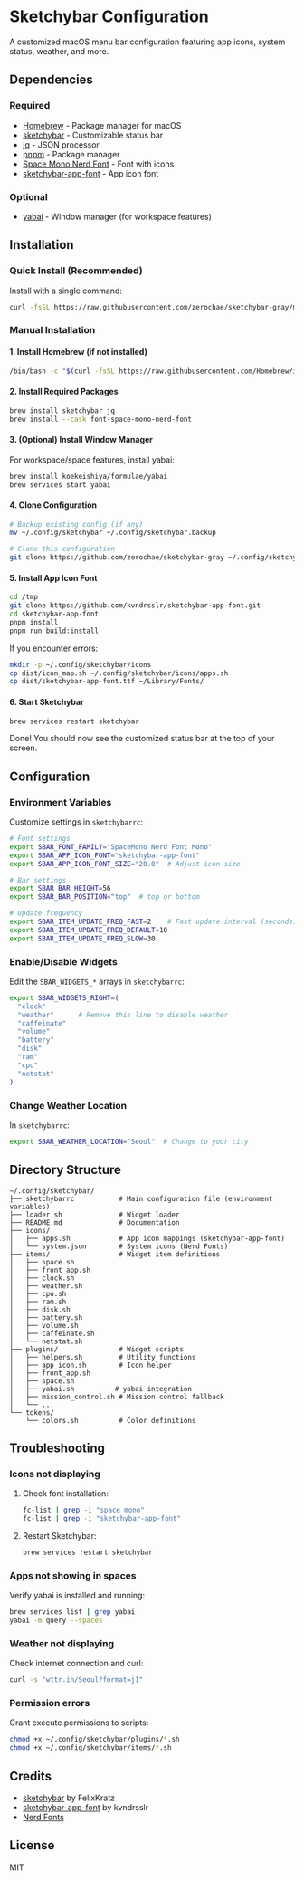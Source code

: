 # Sketchybar Configuration

A customized macOS menu bar configuration featuring app icons, system status, weather, and more.

## Dependencies

### Required
- [Homebrew](https://brew.sh/) - Package manager for macOS
- [sketchybar](https://github.com/FelixKratz/SketchyBar) - Customizable status bar
- [jq](https://stedolan.github.io/jq/) - JSON processor
- [pnpm](https://pnpm.io/) - Package manager
- [Space Mono Nerd Font](https://www.nerdfonts.com/) - Font with icons
- [sketchybar-app-font](https://github.com/kvndrsslr/sketchybar-app-font) - App icon font

### Optional
- [yabai](https://github.com/koekeishiya/yabai) - Window manager (for workspace features)

## Installation

### Quick Install (Recommended)

Install with a single command:

```bash
curl -fsSL https://raw.githubusercontent.com/zerochae/sketchybar-gray/master/install.sh | bash
```

### Manual Installation

#### 1. Install Homebrew (if not installed)

```bash
/bin/bash -c "$(curl -fsSL https://raw.githubusercontent.com/Homebrew/install/HEAD/install.sh)"
```

#### 2. Install Required Packages

```bash
brew install sketchybar jq
brew install --cask font-space-mono-nerd-font
```

#### 3. (Optional) Install Window Manager

For workspace/space features, install yabai:

```bash
brew install koekeishiya/formulae/yabai
brew services start yabai
```

#### 4. Clone Configuration

```bash
# Backup existing config (if any)
mv ~/.config/sketchybar ~/.config/sketchybar.backup

# Clone this configuration
git clone https://github.com/zerochae/sketchybar-gray ~/.config/sketchybar
```

#### 5. Install App Icon Font

```bash
cd /tmp
git clone https://github.com/kvndrsslr/sketchybar-app-font.git
cd sketchybar-app-font
pnpm install
pnpm run build:install
```

If you encounter errors:

```bash
mkdir -p ~/.config/sketchybar/icons
cp dist/icon_map.sh ~/.config/sketchybar/icons/apps.sh
cp dist/sketchybar-app-font.ttf ~/Library/Fonts/
```

#### 6. Start Sketchybar

```bash
brew services restart sketchybar
```

Done! You should now see the customized status bar at the top of your screen.

## Configuration

### Environment Variables

Customize settings in `sketchybarrc`:

```bash
# Font settings
export SBAR_FONT_FAMILY="SpaceMono Nerd Font Mono"
export SBAR_APP_ICON_FONT="sketchybar-app-font"
export SBAR_APP_ICON_FONT_SIZE="20.0"  # Adjust icon size

# Bar settings
export SBAR_BAR_HEIGHT=56
export SBAR_BAR_POSITION="top"  # top or bottom

# Update frequency
export SBAR_ITEM_UPDATE_FREQ_FAST=2    # Fast update interval (seconds)
export SBAR_ITEM_UPDATE_FREQ_DEFAULT=10
export SBAR_ITEM_UPDATE_FREQ_SLOW=30
```

### Enable/Disable Widgets

Edit the `SBAR_WIDGETS_*` arrays in `sketchybarrc`:

```bash
export SBAR_WIDGETS_RIGHT=(
  "clock"
  "weather"      # Remove this line to disable weather
  "caffeinate"
  "volume"
  "battery"
  "disk"
  "ram"
  "cpu"
  "netstat"
)
```

### Change Weather Location

In `sketchybarrc`:

```bash
export SBAR_WEATHER_LOCATION="Seoul"  # Change to your city
```

## Directory Structure

```
~/.config/sketchybar/
├── sketchybarrc           # Main configuration file (environment variables)
├── loader.sh              # Widget loader
├── README.md              # Documentation
├── icons/
│   ├── apps.sh            # App icon mappings (sketchybar-app-font)
│   └── system.json        # System icons (Nerd Fonts)
├── items/                 # Widget item definitions
│   ├── space.sh
│   ├── front_app.sh
│   ├── clock.sh
│   ├── weather.sh
│   ├── cpu.sh
│   ├── ram.sh
│   ├── disk.sh
│   ├── battery.sh
│   ├── volume.sh
│   ├── caffeinate.sh
│   └── netstat.sh
├── plugins/               # Widget scripts
│   ├── helpers.sh         # Utility functions
│   ├── app_icon.sh        # Icon helper
│   ├── front_app.sh
│   ├── space.sh
│   ├── yabai.sh          # yabai integration
│   ├── mission_control.sh # Mission control fallback
│   └── ...
└── tokens/
    └── colors.sh          # Color definitions
```

## Troubleshooting

### Icons not displaying

1. Check font installation:
   ```bash
   fc-list | grep -i "space mono"
   fc-list | grep -i "sketchybar-app-font"
   ```

2. Restart Sketchybar:
   ```bash
   brew services restart sketchybar
   ```

### Apps not showing in spaces

Verify yabai is installed and running:
```bash
brew services list | grep yabai
yabai -m query --spaces
```

### Weather not displaying

Check internet connection and curl:
```bash
curl -s "wttr.in/Seoul?format=j1"
```

### Permission errors

Grant execute permissions to scripts:
```bash
chmod +x ~/.config/sketchybar/plugins/*.sh
chmod +x ~/.config/sketchybar/items/*.sh
```

## Credits

- [sketchybar](https://github.com/FelixKratz/SketchyBar) by FelixKratz
- [sketchybar-app-font](https://github.com/kvndrsslr/sketchybar-app-font) by kvndrsslr
- [Nerd Fonts](https://www.nerdfonts.com/)

## License

MIT
